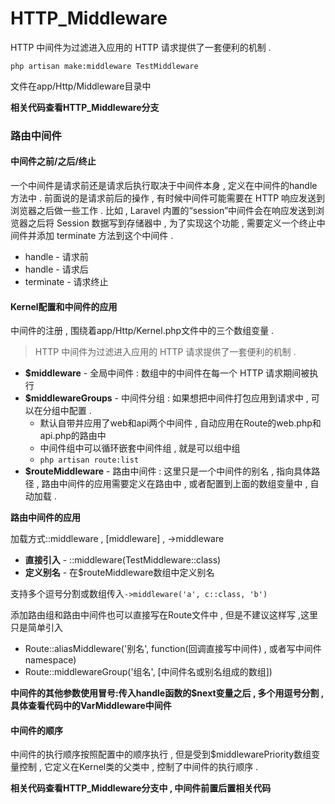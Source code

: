 # HTTP\_Middleware

HTTP 中间件为过滤进入应用的 HTTP 请求提供了一套便利的机制 .

```
php artisan make:middleware TestMiddleware
```

文件在app/Http/Middleware目录中

**相关代码查看HTTP\_Middleware分支**

### 路由中间件

#### 中间件之前/之后/终止

一个中间件是请求前还是请求后执行取决于中间件本身 , 定义在中间件的handle方法中 . 前面说的是请求前后的操作 , 有时候中间件可能需要在 HTTP 响应发送到浏览器之后做一些工作 . 比如 , Laravel 内置的“session”中间件会在响应发送到浏览器之后将 Session 数据写到存储器中 , 为了实现这个功能 , 需要定义一个终止中间件并添加 terminate 方法到这个中间件 .

* handle - 请求前
* handle - 请求后
* terminate - 请求终止

#### **Kernel配置和中间件的应用**

中间件的注册 , 围绕着app/Http/Kernel.php文件中的三个数组变量 .

> HTTP 中间件为过滤进入应用的 HTTP 请求提供了一套便利的机制 .

* **$middleware** - 全局中间件 : 数组中的中间件在每一个 HTTP 请求期间被执行
* **$middlewareGroups** - 中间件分组 : 如果想把中间件打包应用到请求中 , 可以在分组中配置 . 
  * 默认自带并应用了web和api两个中间件 , 自动应用在Route的web.php和api.php的路由中
  * 中间件组中可以循环嵌套中间件组 , 就是可以组中组
  * `php artisan route:list`
* **$routeMiddleware** - 路由中间件 : 这里只是一个中间件的别名 , 指向具体路径 , 路由中间件的应用需要定义在路由中 , 或者配置到上面的数组变量中 , 自动加载 . 

**路由中间件的应用**

加载方式::middleware , \[middleware\] , -&gt;middleware

* **直接引入** - ::middleware\(TestMiddleware::class\)
* **定义别名** - 在$routeMiddleware数组中定义别名

支持多个逗号分割或数组传入`->middleware('a', c::class, 'b')`

添加路由组和路由中间件也可以直接写在Route文件中 , 但是不建议这样写 ,这里只是简单引入

* Route::aliasMiddleware\('别名', function\(回调直接写中间件\) , 或者写中间件namespace\)
* Route::middlewareGroup\('组名', \[中间件名或别名组成的数组\]\)

**中间件的其他参数使用冒号:传入handle函数的$next变量之后 , 多个用逗号分割 , 具体查看代码中的VarMiddleware中间件**

#### **中间件的顺序**

中间件的执行顺序按照配置中的顺序执行 , 但是受到$middlewarePriority数组变量控制 , 它定义在Kernel类的父类中 , 控制了中间件的执行顺序 . 

**相关代码查看HTTP\_Middleware分支中 , 中间件前置后置相关代码**

